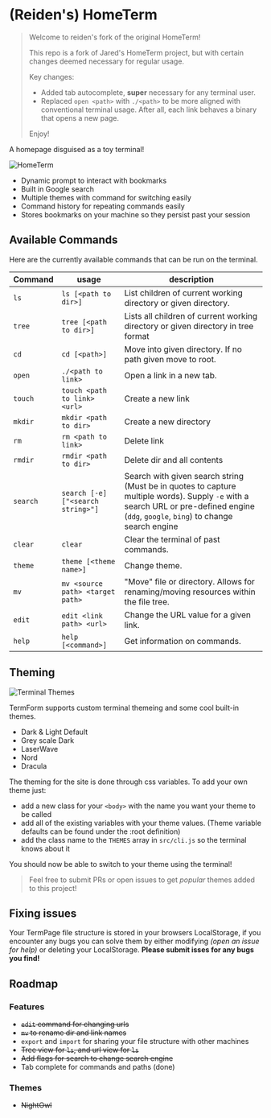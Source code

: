# (Reiden's) HomeTerm

> Welcome to reiden's fork of the original HomeTerm!
>
> This repo is a fork of Jared's HomeTerm project, but with certain changes deemed necessary for regular usage.
>
> Key changes:
> - Added tab autocomplete, **super** necessary for any terminal user.
> - Replaced `open <path>` with `./<path>` to be more aligned with conventional terminal usage. After all, each link behaves a binary that opens a new page.
>
> Enjoy!


A homepage disguised as a toy terminal!

![HomeTerm](/media/HomeTerm.png)

- Dynamic prompt to interact with bookmarks
- Built in Google search
- Multiple themes with command for switching easily
- Command history for repeating commands easily
- Stores bookmarks on your machine so they persist past your session

## Available Commands

Here are the currently available commands that can be run on the terminal.

| Command  | usage                             | description                                                                                                                                                                          |
| -------- | --------------------------------- | ------------------------------------------------------------------------------------------------------------------------------------------------------------------------------------ |
| `ls`     | `ls [<path to dir>]`              | List children of current working directory or given directory.                                                                                                                       |
| `tree`   | `tree [<path to dir>]`            | Lists all children of current working directory or given directory in tree format                                                                                                    |
| `cd`     | `cd [<path>]`                     | Move into given directory. If no path given move to root.                                                                                                                            |
| `open`   | `./<path to link>`                | Open a link in a new tab.                                                                                                                                                            |
| `touch`  | `touch <path to link> <url>`      | Create a new link                                                                                                                                                                    |
| `mkdir`  | `mkdir <path to dir>`             | Create a new directory                                                                                                                                                               |
| `rm`     | `rm <path to link>`               | Delete link                                                                                                                                                                          |
| `rmdir`  | `rmdir <path to dir>`             | Delete dir and all contents                                                                                                                                                          |
| `search` | `search [-e] ["<search string>"]` | Search with given search string (Must be in quotes to capture multiple words). Supply `-e` with a search URL or pre-defined engine (`ddg`, `google`, `bing`) to change search engine |
| `clear`  | `clear`                           | Clear the terminal of past commands.                                                                                                                                                 |
| `theme`  | `theme [<theme name>]`            | Change theme.                                                                                                                                                                        |
| `mv`     | `mv <source path> <target path>`  | "Move" file or directory. Allows for renaming/moving resources within the file tree.                                                                                                 |
| `edit`   | `edit <link path> <url>`          | Change the URL value for a given link.                                                                                                                                               |
| `help`   | `help [<command>]`                | Get information on commands.                                                                                                                                                         |

## Theming

![Terminal Themes](/media/theming.png)

TermForm supports custom terminal themeing and some cool built-in themes.

- Dark & Light Default
- Grey scale Dark
- LaserWave
- Nord
- Dracula

The theming for the site is done through css variables.
To add your own theme just:

- add a new class for your `<body>` with the name you want your theme to be called
- add all of the existing variables with your theme values. (Theme variable defaults can be found under the :root definition)
- add the class name to the `THEMES` array in `src/cli.js` so the terminal knows about it

You should now be able to switch to your theme using the terminal!

> Feel free to submit PRs or open issues to get _popular_ themes added to this project!

## Fixing issues

Your TermPage file structure is stored in your browsers LocalStorage, if you encounter any bugs you can solve them by either modifying _(open an issue for help)_ or deleting your LocalStorage. **Please submit isses for any bugs you find!**

## Roadmap

### Features

- ~~`edit` command for changing urls~~
- ~~`mv` to rename dir and link names~~
- `export` and `import` for sharing your file structure with other machines
- ~~Tree view for `ls`, and url view for `ls`~~
- ~~Add flags for search to change search engine~~
- Tab complete for commands and paths (done)

### Themes

- ~~NightOwl~~
